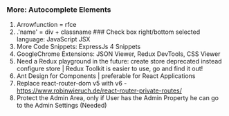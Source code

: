 ### More: Autocomplete Elements

1. Arrowfunction = rfce
2. .'name' = div + classname ### Check box right/bottom selected language: JavaScript JSX
3. More Code Snippets: ExpressJs 4 Snippets
4. GoogleChrome Extensions: JSON Viewer, Redux DevTools, CSS Viewer
5. Need a Redux playground in the future: create store deprecated instead configure store | Redux Toolkit is easier to use, go and find it out!
6. Ant Design for Components | preferable for React Applications
7. Replace react-router-dom v5 with v6 - https://www.robinwieruch.de/react-router-private-routes/
8. Protect the Admin Area, only if User has the Admin Property he can go to the Admin Settings (Needed)
